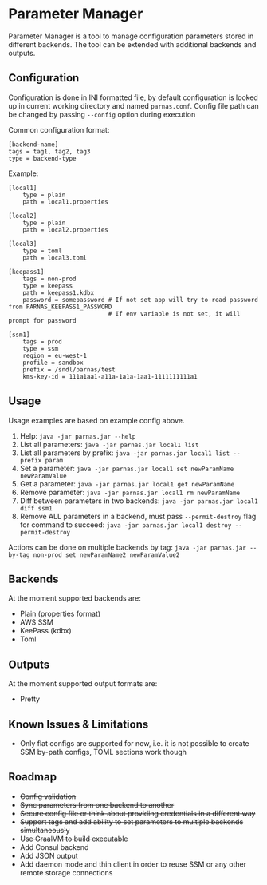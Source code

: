 # Parameter Manager

Parameter Manager is a tool to manage configuration parameters stored in different backends.
The tool can be extended with additional backends and outputs.

## Configuration

Configuration is done in INI formatted file, by default configuration is looked up in current working
directory and named `parnas.conf`. Config file path can be changed by passing `--config` option during execution

Common configuration format:
```$ini
[backend-name]
tags = tag1, tag2, tag3
type = backend-type
```

Example: 
```$ini
[local1]
    type = plain
    path = local1.properties

[local2]
    type = plain
    path = local2.properties

[local3]
    type = toml
    path = local3.toml

[keepass1]
    tags = non-prod
    type = keepass
    path = keepass1.kdbx
    password = somepassword # If not set app will try to read password from PARNAS_KEEPASS1_PASSWORD
                            # If env variable is not set, it will prompt for password

[ssm1]
    tags = prod
    type = ssm
    region = eu-west-1
    profile = sandbox
    prefix = /sndl/parnas/test
    kms-key-id = 111a1aa1-a11a-1a1a-1aa1-1111111111a1
```

## Usage

Usage examples are based on example config above.

1. Help: `java -jar parnas.jar --help`
1. List all parameters: `java -jar parnas.jar local1 list`
1. List all parameters by prefix: `java -jar parnas.jar local1 list --prefix param`
1. Set a parameter: `java -jar parnas.jar local1 set newParamName newParamValue`
1. Get a parameter: `java -jar parnas.jar local1 get newParamName`
1. Remove parameter: `java -jar parnas.jar local1 rm newParamName`
1. Diff between parameters in two backends: `java -jar parnas.jar local1 diff ssm1`
1. Remove ALL parameters in a backend, must pass `--permit-destroy` flag for command to succeed:
`java -jar parnas.jar local1 destroy --permit-destroy`

Actions can be done on multiple backends by tag: `java -jar parnas.jar --by-tag non-prod set newParamName2 newParamValue2`

## Backends
At the moment supported backends are:
* Plain (properties format)
* AWS SSM
* KeePass (kdbx)
* Toml

## Outputs
At the moment supported output formats are:
* Pretty

## Known Issues & Limitations
* Only flat configs are supported for now, i.e. it is not possible to create SSM by-path configs, TOML sections work though

## Roadmap
* ~~Config validation~~
* ~~Sync parameters from one backend to another~~
* ~~Secure config file or think about providing credentials in a different way~~
* ~~Support tags and add ability to set parameters to multiple backends simultaneously~~
* ~~Use GraalVM to build executable~~
* Add Consul backend
* Add JSON output
* Add daemon mode and thin client in order to reuse SSM or any other remote storage connections

